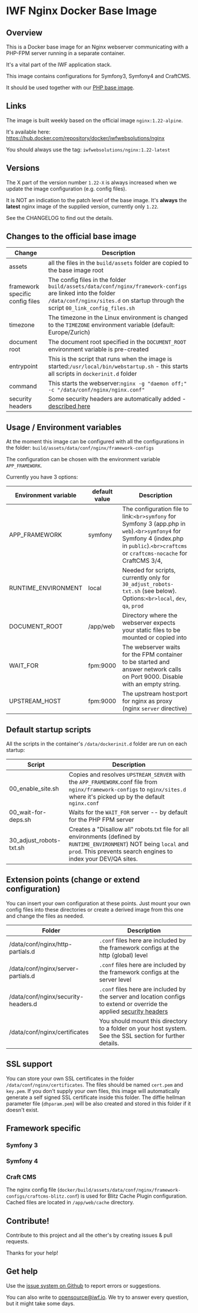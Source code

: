 # IWF Nginx Docker Base Image

## Overview

This is a Docker base image for an Nginx webserver communicating with a PHP-FPM server running in a separate
container.

It's a vital part of the IWF application stack.

This image contains configurations for Symfony3, Symfony4 and CraftCMS.

It should be used together with our [PHP base image](https://hub.docker.com/repository/docker/iwfwebsolutions/phpfpm).


## Links

The image is built weekly based on the official image `nginx:1.22-alpine`.

It's available here: https://hub.docker.com/repository/docker/iwfwebsolutions/nginx

You should always use the tag: `iwfwebsolutions/nginx:1.22-latest`

## Versions

The X part of the version number `1.22-X` is always increased when we update the image configuration (e.g. config files).

It is NOT an indication to the patch level of the base image. It's **always** the **latest** nginx image of the supplied version,
currently only `1.22`.

See the CHANGELOG to find out the details.

## Changes to the official base image

| Change                          | Description                                                                                                                                                                                   |
| ------------------------------- |-----------------------------------------------------------------------------------------------------------------------------------------------------------------------------------------------|
| assets                          | all the files in the `build/assets` folder are copied to the base image root                                                                                                                  |
| framework specific config files | The config files in the folder `build/assets/data/conf/nginx/framework-configs` are linked into the folder `/data/conf/nginx/sites.d` on startup through the script `00_link_config_files.sh` |
| timezone                        | The timezone in the Linux environment is changed to the `TIMEZONE` environment variable (default: Europe/Zurich)                                                                              |
| document root                   | The document root specified in the `DOCUMENT_ROOT` environment variable is pre-created                                                                                                        |
| entrypoint                      | This is the script that runs when the image is started:`/usr/local/bin/webstartup.sh` - this starts all scripts in `dockerinit.d` folder                                                      |
| command                         | This starts the webserver:`nginx -g "daemon off;" -c "/data/conf/nginx/nginx.conf"`                                                                                                           |
| security headers                | Some security headers are automatically added - [described here](security-headers.md)                                                                                                         |

## Usage / Environment variables

At the moment this image can be configured with all the configurations in the folder: `build/assets/data/conf/nginx/framework-configs`

The configuration can be chosen with the environment variable `APP_FRAMEWORK`.

Currently you have 3 options:

| Environment variable | default value | Description                                                                                                                                                                                           |
| -------------------- | ------------- | ----------------------------------------------------------------------------------------------------------------------------------------------------------------------------------------------------- |
| APP_FRAMEWORK        | symfony       | The configuration file to link:`<br>symfony` for Symfony 3 (app.php in `web`).`<br>symfony4` for Symfony 4 (index.php in `public`).`<br>craftcms` or `craftcms-nocache` for CraftCMS 3/4, |
| RUNTIME_ENVIRONMENT  | local         | Needed for scripts, currently only for `30_adjust_robots-txt.sh` (see below). Options:`<br>local`, `dev`, `qa`, `prod`                                                                      |
| DOCUMENT_ROOT        | /app/web      | Directory where the webserver expects your static files to be mounted or copied into                                                                                                                  |
| WAIT_FOR             | fpm:9000      | The webserver waits for the FPM container to be started and answer network calls on Port 9000. Disable with an empty string.                                                                          |
| UPSTREAM_HOST        | fpm:9000      | The upstream host:port for nginx as proxy (nginx `server` directive)                                                                                                                                |

## Default startup scripts

All the scripts in the container's `/data/dockerinit.d` folder are run on each startup:

| Script                  | Description                                                                                                                                                                                   |
| ----------------------- | --------------------------------------------------------------------------------------------------------------------------------------------------------------------------------------------- |
| 00_enable_site.sh       | Copies and resolves `UPSTREAM_SERVER` with the `APP_FRAMEWORK`.conf file from `nginx/framework-configs` to `nginx/sites.d` where it's picked up by the default `nginx.conf`         |
| 00_wait-for-deps.sh     | Waits for the `WAIT_FOR` server -- by default for the PHP FPM server                                                                                                                        |
| 30_adjust_robots-txt.sh | Creates a "Disallow all" robots.txt file for all environments (defined by `RUNTIME_ENVIRONMENT`) NOT being `local` and `prod`. This prevents search engines to index your DEV/QA sites. |

## Extension points (change or extend configuration)

You can insert your own configuration at these points. Just mount your own config files into these directories or create a derived image from this one and change the files as needed.

| Folder                              | Description                                                                                                                                  |
|-------------------------------------|----------------------------------------------------------------------------------------------------------------------------------------------|
| /data/conf/nginx/http-partials.d    | `.conf` files here are included by the framework configs at the http (global) level                                                          |
| /data/conf/nginx/server-partials.d  | `.conf` files here are included by the framework configs at the server level                                                                 |
| /data/conf/nginx/security-headers.d | `.conf` files here are included by the server and location configs to extend or override the applied [security headers](security-headers.md) |
| /data/conf/nginx/certificates       | You should mount this directory to a folder on your host system. See the SSL section for further details.                                    |

## SSL support

You can store your own SSL certificates in the folder `/data/conf/nginx/certificates`. The files should be named `cert.pem` and `key.pem`.
If you don't supply your own files, this image will automatically generate a self signed SSL certificate inside this folder. 
The diffie hellman parameter file (`dhparam.pem`) will be also created and stored in this folder if it doesn't exist.

## Framework specific

### Symfony 3

### Symfony 4

### Craft CMS

The nginx config file (`docker/build/assets/data/conf/nginx/framework-configs/craftcms-blitz.conf`) is used for Blitz Cache Plugin configuration.
Cached files are located in `/app/web/cache` directory.

## Contribute!

Contribute to this project and all the other's by creating issues & pull requests.

Thanks for your help!

## Get help

Use the [issue system on Github](https://github.com/iwf-web/docker-nginx) to report errors or suggestions.

You can also write to opensource@iwf.io. We try to answer every question, but it might take some days.
